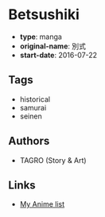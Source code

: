 # Betsushiki

-   **type**: manga
-   **original-name**: 別式
-   **start-date**: 2016-07-22

## Tags

-   historical
-   samurai
-   seinen

## Authors

-   TAGRO (Story & Art)

## Links

-   [My Anime list](https://myanimelist.net/manga/100313/Betsushiki)
